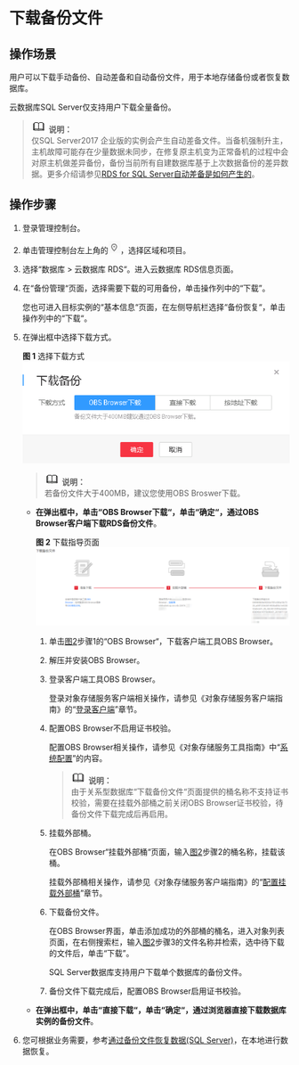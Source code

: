 # 下载备份文件<a name="zh-cn_topic_sqlserver_0044703401"></a>

## 操作场景<a name="section448701420243"></a>

用户可以下载手动备份、自动差备和自动备份文件，用于本地存储备份或者恢复数据库。

云数据库SQL Server仅支持用户下载全量备份。

>![](public_sys-resources/icon-note.gif) **说明：**   
>仅SQL Server2017 企业版的实例会产生自动差备文件。当备机强制升主，主机故障可能存在少量数据未同步，在修复原主机变为正常备机的过程中会对原主机做差异备份，备份当前所有自建数据库基于上次数据备份的差异数据。更多介绍请参见[RDS for SQL Server自动差备是如何产生的](https://support.huaweicloud.com/rds_faq/rds_faq_0115.html)。  

## 操作步骤<a name="section6242194961911"></a>

1.  登录管理控制台。
2.  单击管理控制台左上角的![](figures/Region灰色图标.png)，选择区域和项目。
3.  选择“数据库  \>  云数据库 RDS“。进入云数据库 RDS信息页面。
4.  在“备份管理“页面，选择需要下载的可用备份，单击操作列中的“下载”。

    您也可进入目标实例的“基本信息“页面，在左侧导航栏选择“备份恢复“，单击操作列中的“下载“。

5.  在弹出框中选择下载方式。

    **图 1**  选择下载方式<a name="fig1692616141119"></a>  
    ![](figures/选择下载方式-46.png "选择下载方式-46")

    >![](public_sys-resources/icon-note.gif) **说明：**   
    >若备份文件大于400MB，建议您使用OBS Broswer下载。  

    -   **在弹出框中，单击“OBS Browser下载“，单击“确定“，通过OBS Browser客户端下载RDS备份文件**。

        **图 2**  下载指导页面<a name="fig172831541171914"></a>  
        ![](figures/下载指导页面-47.png "下载指导页面-47")

        1.  单击[图2](#fig172831541171914)步骤1的“OBS Browser“，下载客户端工具OBS Browser。
        2.  解压并安装OBS Browser。
        3.  登录客户端工具OBS Browser。

            登录对象存储服务客户端相关操作，请参见《对象存储服务客户端指南》的“[登录客户端](https://support.huaweicloud.com/clientogw-obs/zh-cn_topic_0045829058.html)”章节。

        4.  配置OBS Browser不启用证书校验。

            配置OBS Browser相关操作，请参见《对象存储服务工具指南》中“[系统配置](https://support.huaweicloud.com/clientogw-obs/zh-cn_topic_0045829119.html)”的内容。

            >![](public_sys-resources/icon-note.gif) **说明：**   
            >由于关系型数据库“下载备份文件“页面提供的桶名称不支持证书校验，需要在挂载外部桶之前关闭OBS Browser证书校验，待备份文件下载完成后再启用。  

        5.  挂载外部桶。

            在OBS Browser“挂载外部桶“页面，输入[图2](#fig172831541171914)步骤2的桶名称，挂载该桶。

            挂载外部桶相关操作，请参见《对象存储服务客户端指南》的“[配置挂载外部桶](https://support.huaweicloud.com/clientogw-obs/zh-cn_topic_0045829133.html)”章节。

        6.  下载备份文件。

            在OBS Browser界面，单击添加成功的外部桶的桶名，进入对象列表页面，在右侧搜索栏，输入[图2](#fig172831541171914)步骤3的文件名称并检索，选中待下载的文件后，单击“下载”。

            SQL Server数据库支持用户下载单个数据库的备份文件。

        7.  备份文件下载完成后，配置OBS Browser启用证书校验。

    -   **在弹出框中，单击“直接下载“，单击“确定“，通过浏览器直接下载数据库实例的备份文件**。

6.  您可根据业务需要，参考[通过备份文件恢复数据\(SQL Server\)](通过备份文件恢复数据(SQL-Server).md)，在本地进行数据恢复。

